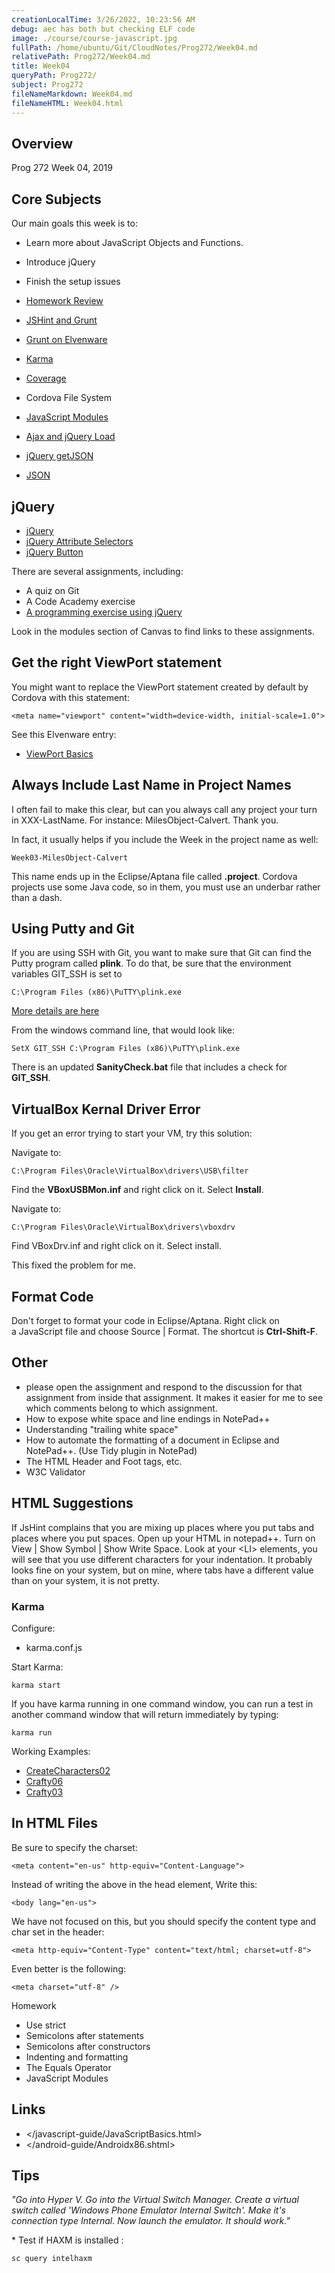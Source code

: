 ```yaml
---
creationLocalTime: 3/26/2022, 10:23:56 AM
debug: aec has both but checking ELF code
image: ./course/course-javascript.jpg
fullPath: /home/ubuntu/Git/CloudNotes/Prog272/Week04.md
relativePath: Prog272/Week04.md
title: Week04
queryPath: Prog272/
subject: Prog272
fileNameMarkdown: Week04.md
fileNameHTML: Week04.html
---
```



<!-- toc -->
<!-- tocstop -->

## Overview

Prog 272 Week 04, 2019

## Core Subjects

Our main goals this week is to:

- Learn more about JavaScript Objects and Functions.
- Introduce jQuery
- Finish the setup issues

-   [Homework Review](/javascript-guide/JavaScriptBasics.html)
-   [JSHint and Grunt](http://jshint.com/)
-   [Grunt on Elvenware](/unit-tests-guide/Grunt.html)
-   [Karma](/javascript-guide/Angular.html#using-karma)
-   [Coverage](/javascript-guide/Angular.html#coverage)
-   Cordova File System
-   [JavaScript Modules](/javascript-guide/JavaScriptModules.html)
-   [Ajax and jQuery Load](/javascript-guide/JQueryBasic.html#jqueryLoad)
-   [jQuery getJSON](/javascript-guide/JQueryBasic.html#getJSON)
-   [JSON](/javascript-guide/JsonBasics.html)

jQuery
------

-   [jQuery](/javascript-guide/JQueryBasic.html)
-   [jQuery Attribute Selectors](/javascript-guide/JQueryBasic.html#attrSelectors)
-   [jQuery Button](/javascript-guide/JQueryBasic.html#jquery-button-and-paragraph-demo)


There are several assignments, including:

- A quiz on Git
- A Code Academy exercise
- [A programming exercise using jQuery](../Assignments/InfoManager01.html)

Look in the modules section of Canvas to find links to these
assignments.


Get the right ViewPort statement
--------------------------------

You might want to replace the ViewPort statement created by default by
Cordova with this statement:

	<meta name="viewport" content="width=device-width, initial-scale=1.0">

See this Elvenware entry:

- [ViewPort Basics](/css-guide/MediaQueries.html#viewportBasics)

Always Include Last Name in Project Names
-----------------------------------------

I often fail to make this clear, but can you always call any project
your turn in XXX-LastName. For instance: MilesObject-Calvert. Thank
you.

In fact, it usually helps if you include the Week in the project name
as well:

	Week03-MilesObject-Calvert

This name ends up in the Eclipse/Aptana file called **.project**. Cordova
projects use some Java code, so in them, you must use an underbar
rather than a dash.

Using Putty and Git
-------------------

If you are using SSH with Git, you want to make sure that Git can
find the Putty program called **plink**. To do that, be sure that
the environment variables GIT_SSH is set to

```code
C:\Program Files (x86)\PuTTY\plink.exe
```

[More details are here](/git-guide)

From the windows command line, that would look like:

```code
SetX GIT_SSH C:\Program Files (x86)\PuTTY\plink.exe
```

There is an updated **SanityCheck.bat** file that includes a check
for **GIT_SSH**.

## VirtualBox Kernal Driver Error

If you get an error trying to start your VM, try this solution:

Navigate to:

```code
C:\Program Files\Oracle\VirtualBox\drivers\USB\filter
```

Find the **VBoxUSBMon.inf** and right click on it. Select **Install**.

Navigate to:

```code
C:\Program Files\Oracle\VirtualBox\drivers\vboxdrv
```

Find VBoxDrv.inf and right click on it. Select install.

This fixed the problem for me.

## Format Code

Don't forget to format your code in Eclipse/Aptana. Right click on  
a JavaScript file and choose Source | Format. The shortcut is
**Ctrl-Shift-F**.

Other
-----


-   please open the assignment and respond to the discussion for that assignment
    from inside that assignment. It makes it easier for me to see which comments
    belong to which assignment.
-   How to expose white space and line endings in NotePad++
-   Understanding "trailing white space"
-   How to automate the formatting of a document in Eclipse and NotePad++. (Use
    Tidy plugin in NotePad)
-   The HTML Header and Foot tags, etc.
-   W3C Validator

HTML Suggestions
----------------

If JsHint complains that you are mixing up places where you put tabs
and places where you put spaces. Open up your HTML in notepad++.
Turn on View | Show Symbol | Show Write Space. Look at your \<LI\>
elements, you will see that you use different characters for your
indentation. It probably looks fine on your system, but on mine,
where tabs have a different value than on your system, it is not
pretty.

### Karma

Configure:

- karma.conf.js

Start Karma:

	karma start

If you have karma running in one command window, you can run a test in another
command window that will return immediately  by typing:

	karma run

Working Examples:

- [CreateCharacters02](https://github.com/charliecalvert/JsObjects/tree/master/JavaScript/Games/CharacterCreate02)
- [Crafty06](https://github.com/charliecalvert/JsObjects/tree/master/JavaScript/Games/Crafty06)
- [Crafty03](https://github.com/charliecalvert/JsObjects/tree/master/JavaScript/Games/Crafty03)

In HTML Files
-------------

Be sure to specify the charset:

```
<meta content="en-us" http-equiv="Content-Language">
```

Instead of writing the above in the head element, Write this:

```
<body lang="en-us">
```

We have not focused on this, but you should specify the content type and char
set in the header:

```
<meta http-equiv="Content-Type" content="text/html; charset=utf-8"> 
```

Even better is the following:

```
<meta charset="utf-8" />
```

Homework

-   Use strict
-   Semicolons after statements
-   Semicolons after constructors
-   Indenting and formatting
-   The Equals Operator
-   JavaScript Modules

Links
-----

-   </javascript-guide/JavaScriptBasics.html>
-   </android-guide/Androidx86.shtml>

Tips
----

_"Go into Hyper V. Go into the Virtual Switch Manager. Create a virtual switch
called 'Windows Phone Emulator Internal Switch'. Make it's connection type
Internal. Now launch the emulator. It should work."_

* Test if HAXM is installed :

```
sc query intelhaxm
```
